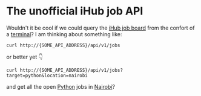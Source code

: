 # The unofficial iHub job API

Wouldn't it be cool if we could query the [iHub job board](https://ihub.co.ke/jobs) from the confort of a [terminal](https://www.wikiwand.com/en/Terminal_(macOS))? I am thinking about something like:

```
curl http://{SOME_API_ADDRESS}/api/v1/jobs
```

or better yet :point_down:

```
curl http://{SOME_API_ADDRESS}/api/v1/jobs?target=python&location=nairobi
```

and get all the open [Python](https://www.python.org/) jobs in [Nairobi](https://www.wikiwand.com/en/Nairobi)? 
